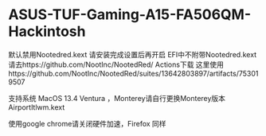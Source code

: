 # ASUS-TUF-Gaming-A15-FA506QM-Hackintosh

默认禁用Nootedred.kext 请安装完成设置后再开启
EFI中不附带Nootedred.kext 请去https://github.com/NootInc/NootedRed/ Actions下载
这里使用https://github.com/NootInc/NootedRed/suites/13642803897/artifacts/753019507

支持系统 MacOS 13.4 Ventura ，Monterey请自行更换Monterey版本 AirportItlwm.kext

使用google chrome请关闭硬件加速，Firefox 同样 

